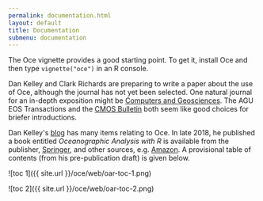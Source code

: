 ```yaml
---
permalink: documentation.html
layout: default
title: Documentation
submenu: documentation
---
```


The Oce vignette provides a good starting point.  To get it, install Oce and
then type `vignette("oce")` in an R console.

Dan Kelley and Clark Richards are preparing to write a paper about the use
of Oce, although the journal has not yet been selected.  One natural journal for
    an in-depth exposition might be <a
        href="http://www.journals.elsevier.com/computers-and-geosciences/">Computers
        and Geosciences</a>.  The AGU EOS Transactions and the <a
    href="http://www.cmos.ca/site/cmos_bulletin">CMOS Bulletin</a> both seem
like good choices for briefer introductions.

Dan Kelley's [blog](http://dankelley.github.io/blog) has many items relating to
Oce.  In late 2018, he published a book entitled <i>Oceanographic Analysis with
R</i> is available from the publisher, <a
href="https://www.springer.com/us/book/9781493988426">Springer</a>, and other
sources, e.g.  <a
href="https://www.amazon.com/Oceanographic-Analysis-R-Dan-Kelley/dp/1493988425/ref=sr_1_1?ie=UTF8&qid=1538313197&sr=8-1&keywords=dan+e+kelley&dpID=31BCT11P-rL&preST=_SY344_BO1,204,203,200_QL70_&dpSrc=srch">Amazon</a>.
A provisional table of contents (from his pre-publication draft) is given
below.</p>

![toc 1]({{ site.url }}/oce/web/oar-toc-1.png)

![toc 2]({{ site.url }}/oce/web/oar-toc-2.png)

